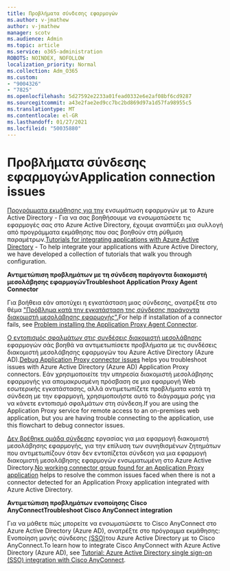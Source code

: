 ```yaml
---
title: Προβλήματα σύνδεσης εφαρμογών
ms.author: v-jmathew
author: v-jmathew
manager: scotv
ms.audience: Admin
ms.topic: article
ms.service: o365-administration
ROBOTS: NOINDEX, NOFOLLOW
localization_priority: Normal
ms.collection: Adm_O365
ms.custom:
- "9004326"
- "7825"
ms.openlocfilehash: 5d27592e2233a01fead0332e6e2af08bf6cd9287
ms.sourcegitcommit: a43e2fae2ed9cc7bc2bd869d97a1d57fa98955c5
ms.translationtype: MT
ms.contentlocale: el-GR
ms.lasthandoff: 01/27/2021
ms.locfileid: "50035880"
---
```

# <a name="application-connection-issues"></a><span data-ttu-id="1010c-102">Προβλήματα σύνδεσης εφαρμογών</span><span class="sxs-lookup"><span data-stu-id="1010c-102">Application connection issues</span></span>

<span data-ttu-id="1010c-103">[Προγράμματα εκμάθησης για την](https://docs.microsoft.com/azure/active-directory/saas-apps/tutorial-list) ενσωμάτωση εφαρμογών με το Azure Active Directory - Για να σας βοηθήσουμε να ενσωματώσετε τις εφαρμογές σας στο Azure Active Directory, έχουμε αναπτύξει μια συλλογή από προγράμματα εκμάθησης που σας βοηθούν στη ρύθμιση παραμέτρων.</span><span class="sxs-lookup"><span data-stu-id="1010c-103">[Tutorials for integrating applications with Azure Active Directory](https://docs.microsoft.com/azure/active-directory/saas-apps/tutorial-list) - To help integrate your applications with Azure Active Directory, we have developed a collection of tutorials that walk you through configuration.</span></span>

<span data-ttu-id="1010c-104">**Αντιμετώπιση προβλημάτων με τη σύνδεση παράγοντα διακομιστή μεσολάβησης εφαρμογών**</span><span class="sxs-lookup"><span data-stu-id="1010c-104">**Troubleshoot Application Proxy Agent Connector**</span></span>

<span data-ttu-id="1010c-105">Για βοήθεια εάν αποτύχει η εγκατάσταση μιας σύνδεσης, ανατρέξτε στο θέμα ["Πρόβλημα κατά την εγκατάσταση της σύνδεσης παράγοντα διακομιστή μεσολάβησης εφαρμογής".](https://docs.microsoft.com/azure/active-directory/manage-apps/application-proxy-connector-installation-problem)</span><span class="sxs-lookup"><span data-stu-id="1010c-105">For help if installation of a connector fails, see [Problem installing the Application Proxy Agent Connector](https://docs.microsoft.com/azure/active-directory/manage-apps/application-proxy-connector-installation-problem).</span></span>

<span data-ttu-id="1010c-106">[Ο εντοπισμός σφαλμάτων στις συνδέσεις διακομιστή μεσολάβησης](https://docs.microsoft.com/azure/active-directory/manage-apps/application-proxy-debug-connectors) εφαρμογών σάς βοηθά να αντιμετωπίσετε προβλήματα με τις συνδέσεις διακομιστή μεσολάβησης εφαρμογών του Azure Active Directory (Azure AD).</span><span class="sxs-lookup"><span data-stu-id="1010c-106">[Debug Application Proxy connector issues](https://docs.microsoft.com/azure/active-directory/manage-apps/application-proxy-debug-connectors) helps you troubleshoot issues with Azure Active Directory (Azure AD) Application Proxy connectors.</span></span> <span data-ttu-id="1010c-107">Εάν χρησιμοποιείτε την υπηρεσία διακομιστή μεσολάβησης εφαρμογής για απομακρυσμένη πρόσβαση σε μια εφαρμογή Web εσωτερικής εγκατάστασης, αλλά αντιμετωπίζετε προβλήματα κατά τη σύνδεση με την εφαρμογή, χρησιμοποιήστε αυτό το διάγραμμα ροής για να κάνετε εντοπισμό σφαλμάτων στη σύνδεση.</span><span class="sxs-lookup"><span data-stu-id="1010c-107">If you are using the Application Proxy service for remote access to an on-premises web application, but you are having trouble connecting to the application, use this flowchart to debug connector issues.</span></span>

<span data-ttu-id="1010c-108">[Δεν βρέθηκε ομάδα σύνδεσης](https://docs.microsoft.com/azure/active-directory/manage-apps/application-proxy-connectivity-no-working-connector) εργασίας για μια εφαρμογή διακομιστή μεσολάβησης εφαρμογής, για την επίλυση των συνηθισμένων ζητημάτων που αντιμετωπίζουν όταν δεν εντοπίζεται σύνδεση για μια εφαρμογή διακομιστή μεσολάβησης εφαρμογών ενσωματωμένη στο Azure Active Directory.</span><span class="sxs-lookup"><span data-stu-id="1010c-108">[No working connector group found for an Application Proxy application](https://docs.microsoft.com/azure/active-directory/manage-apps/application-proxy-connectivity-no-working-connector) helps to resolve the common issues faced when there is not a connector detected for an Application Proxy application integrated with Azure Active Directory.</span></span>

<span data-ttu-id="1010c-109">**Αντιμετώπιση προβλημάτων ενοποίησης Cisco AnyConnect**</span><span class="sxs-lookup"><span data-stu-id="1010c-109">**Troubleshoot Cisco AnyConnect integration**</span></span>

<span data-ttu-id="1010c-110">Για να μάθετε πώς μπορείτε να ενσωματώσετε το Cisco AnyConnect στο Azure Active Directory (Azure AD), ανατρέξτε στο πρόγραμμα εκμάθησης: Ενοποίηση μονής σύνδεσης [(SSO)](https://docs.microsoft.com/azure/active-directory/saas-apps/cisco-anyconnect)του Azure Active Directory με το Cisco AnyConnect.</span><span class="sxs-lookup"><span data-stu-id="1010c-110">To learn how to integrate Cisco AnyConnect with Azure Active Directory (Azure AD), see [Tutorial: Azure Active Directory single sign-on (SSO) integration with Cisco AnyConnect](https://docs.microsoft.com/azure/active-directory/saas-apps/cisco-anyconnect).</span></span>

